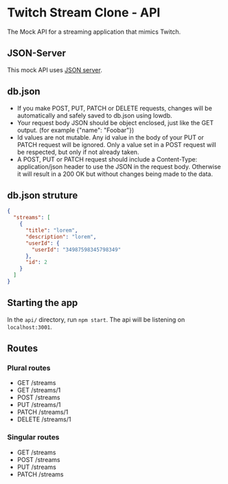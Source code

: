 # Twitch Stream Clone - API

The Mock API for a streaming application that mimics Twitch.

## JSON-Server

This mock API uses [JSON server](https://www.npmjs.com/package/json-server).

## db.json

- If you make POST, PUT, PATCH or DELETE requests, changes will be automatically and safely saved to db.json using lowdb.
- Your request body JSON should be object enclosed, just like the GET output. (for example {"name": "Foobar"})
- Id values are not mutable. Any id value in the body of your PUT or PATCH request will be ignored. Only a value set in a POST request will be respected, but only if not already taken.
- A POST, PUT or PATCH request should include a Content-Type: application/json header to use the JSON in the request body. Otherwise it will result in a 200 OK but without changes being made to the data.

## db.json struture

```json
{
  "streams": [
    {
      "title": "lorem",
      "description": "lorem",
      "userId": {
        "userId": "34987598345798349"
      },
      "id": 2
    }
  ]
}
```

## Starting the app

In the `api/` directory, run `npm start`. The api will be listening on `localhost:3001`.

## Routes

### Plural routes

- GET /streams
- GET /streams/1
- POST /streams
- PUT /streams/1
- PATCH /streams/1
- DELETE /streams/1

### Singular routes

- GET /streams
- POST /streams
- PUT /streams
- PATCH /streams
